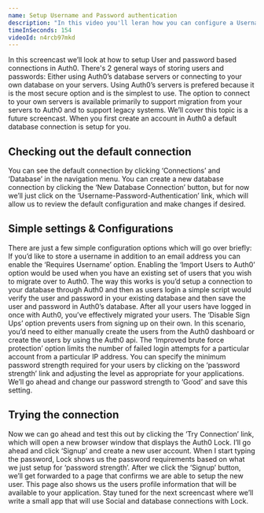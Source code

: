 ```yaml
---
name: Setup Username and Password authentication
description: "In this video you'll leran how you can configure a Username and Password authentication with users stored in Auth0's database"
timeInSeconds: 154
videoId: n4rcb97mkd
---
```

In this screencast we’ll look at how to setup User and password based connections in Auth0.
There's 2 general ways of storing users and passwords:
Either using Auth0’s database servers or connecting to your own database on your servers.
Using Auth0’s servers is prefered because it is the most secure option and is the simplest to use.
The option to connect to your own servers is available primarily to support migration from your servers to Auth0 and to support legacy systems.  We’ll cover this topic is a future screencast.
When you first create an account in Auth0 a default database connection is setup for you.

## Checking out the default connection
You can see the default connection by clicking ‘Connections’ and ‘Database’ in the navigation menu. You can create a new database connection by clicking the ‘New Database Connection’ button, but for now we’ll just click on the ‘Username-Password-Authentication’ link, which will allow us to review the default configuration and make changes if desired.

## Simple settings & Configurations

There are just a few simple configuration options which will go over briefly:
If you’d like to store a username in addition to an email address you can enable the ‘Requires Username’ option.
Enabling the ‘Import Users to Auth0’ option would be used when you have an existing set of users that you wish to migrate over to Auth0.  The way this works is you’d setup a connection to your database through Auth0 and then as users login a simple script would verify the user and password in your existing database and then save the user and password in Auth0’s database.  After all your users have logged in once with Auth0, you’ve effectively migrated your users.
The ‘Disable Sign Ups’ option prevents users from signing up on their own. In this scenario, you’d need to either manually create the users from the Auth0 dashboard or create the users by using the Auth0 api.
The ‘Improved brute force protection’ option limits the number of failed login attempts for a particular account from a particular IP address.
You can specify the minimum password strength required for your users by clicking on the ‘password strength’ link and adjusting the level as appropriate for your applications.  We’ll go ahead and change our password strength to ‘Good’ and save this setting.

## Trying the connection
Now we can go ahead and test this out by clicking the ‘Try Connection’ link, which will open a new browser window that displays the Auth0 Lock.
I’ll go ahead and click ‘Signup’ and create a new user account.  When I start typing the password,  Lock shows us the password requirements based on what we just setup for ‘password strength’.
After we click the ‘Signup’ button, we’ll get forwarded to a page that confirms we are able to setup the new user.  This page also shows us the users profile information that will be available to your application.
Stay tuned for the next screencast where we’ll write a small app that will use Social and database connections with Lock.
